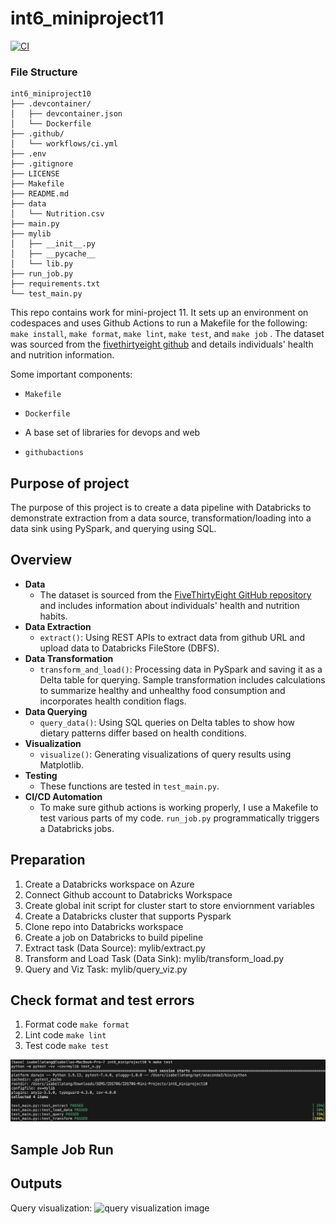 # int6_miniproject11
[![CI](https://github.com/nogibjj/int6_miniproject10/actions/workflows/ci.yml/badge.svg)](https://github.com/nogibjj/int6_miniproject10/actions/workflows/ci.yml)

### File Structure
```
int6_miniproject10
├── .devcontainer/
│   ├── devcontainer.json
│   └── Dockerfile
├── .github/
│   └── workflows/ci.yml
├── .env
├── .gitignore
├── LICENSE
├── Makefile
├── README.md
├── data
│   └── Nutrition.csv
├── main.py
├── mylib
│   ├── __init__.py
│   ├── __pycache__
│   └── lib.py
├── run_job.py
├── requirements.txt
└── test_main.py
```
This repo contains work for mini-project 11. It sets up an environment on codespaces and uses Github Actions to run a Makefile for the following: `make install`, `make format`, `make lint`, `make test`, and `make job` . The dataset was sourced from the [fivethirtyeight github](https://github.com/fivethirtyeight/data/blob/master/nutrition-studies/raw_anonymized_data.csv) and details individuals' health and nutrition information.

Some important components:

* `Makefile`

* `Dockerfile`

* A base set of libraries for devops and web

* `githubactions` 

## Purpose of project
The purpose of this project is to create a data pipeline with Databricks to demonstrate extraction from a data source, transformation/loading into a data sink using PySpark, and querying using SQL.

## **Overview**
- **Data**
  - The dataset is sourced from the [FiveThirtyEight GitHub repository](https://github.com/fivethirtyeight/data/blob/master/nutrition-studies/raw_anonymized_data.csv) and includes information about individuals' health and nutrition habits.
- **Data Extraction**
  - `extract()`: Using REST APIs to extract data from github URL and upload data to Databricks FileStore (DBFS).
- **Data Transformation**
  - `transform_and_load()`: Processing data in PySpark and saving it as a Delta table for querying. Sample transformation includes calculations to summarize healthy and unhealthy food consumption and incorporates health condition flags.
- **Data Querying**
  - `query_data()`: Using SQL queries on Delta tables to show how dietary patterns differ based on health conditions.
- **Visualization**
  - `visualize()`: Generating visualizations of query results using Matplotlib.
- **Testing**
  - These functions are tested in `test_main.py`. 
- **CI/CD Automation**
  - To make sure github actions is working properly, I use a Makefile to test various parts of my code. `run_job.py` programmatically triggers a Databricks jobs.


## Preparation
1. Create a Databricks workspace on Azure
2. Connect Github account to Databricks Workspace
3. Create global init script for cluster start to store enviornment variables
4. Create a Databricks cluster that supports Pyspark
5. Clone repo into Databricks workspace
6. Create a job on Databricks to build pipeline
7. Extract task (Data Source): mylib/extract.py
8. Transform and Load Task (Data Sink): mylib/transform_load.py
9. Query and Viz Task: mylib/query_viz.py

## Check format and test errors 
1. Format code `make format`
2. Lint code `make lint`
3. Test code `make test`

<img width="600" alt="passing test cases image" src=pass_test.png>

## Sample Job Run


## Outputs
Query visualization:
<img width="600" alt="query visualization image" src=query_viz.png>